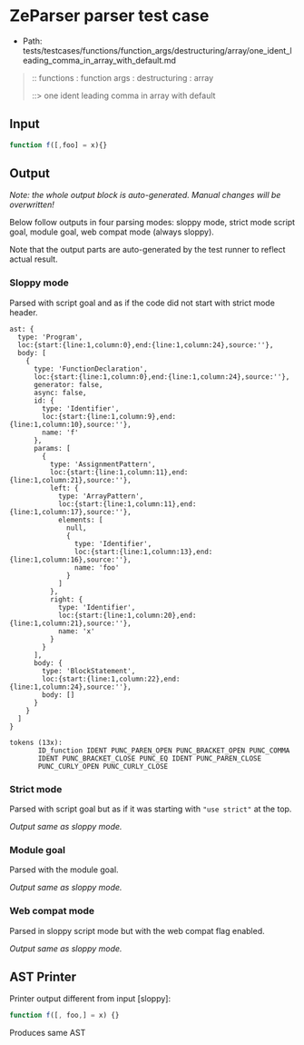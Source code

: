 # ZeParser parser test case

- Path: tests/testcases/functions/function_args/destructuring/array/one_ident_leading_comma_in_array_with_default.md

> :: functions : function args : destructuring : array
>
> ::> one ident leading comma in array with default

## Input

`````js
function f([,foo] = x){}
`````

## Output

_Note: the whole output block is auto-generated. Manual changes will be overwritten!_

Below follow outputs in four parsing modes: sloppy mode, strict mode script goal, module goal, web compat mode (always sloppy).

Note that the output parts are auto-generated by the test runner to reflect actual result.

### Sloppy mode

Parsed with script goal and as if the code did not start with strict mode header.

`````
ast: {
  type: 'Program',
  loc:{start:{line:1,column:0},end:{line:1,column:24},source:''},
  body: [
    {
      type: 'FunctionDeclaration',
      loc:{start:{line:1,column:0},end:{line:1,column:24},source:''},
      generator: false,
      async: false,
      id: {
        type: 'Identifier',
        loc:{start:{line:1,column:9},end:{line:1,column:10},source:''},
        name: 'f'
      },
      params: [
        {
          type: 'AssignmentPattern',
          loc:{start:{line:1,column:11},end:{line:1,column:21},source:''},
          left: {
            type: 'ArrayPattern',
            loc:{start:{line:1,column:11},end:{line:1,column:17},source:''},
            elements: [
              null,
              {
                type: 'Identifier',
                loc:{start:{line:1,column:13},end:{line:1,column:16},source:''},
                name: 'foo'
              }
            ]
          },
          right: {
            type: 'Identifier',
            loc:{start:{line:1,column:20},end:{line:1,column:21},source:''},
            name: 'x'
          }
        }
      ],
      body: {
        type: 'BlockStatement',
        loc:{start:{line:1,column:22},end:{line:1,column:24},source:''},
        body: []
      }
    }
  ]
}

tokens (13x):
       ID_function IDENT PUNC_PAREN_OPEN PUNC_BRACKET_OPEN PUNC_COMMA
       IDENT PUNC_BRACKET_CLOSE PUNC_EQ IDENT PUNC_PAREN_CLOSE
       PUNC_CURLY_OPEN PUNC_CURLY_CLOSE
`````

### Strict mode

Parsed with script goal but as if it was starting with `"use strict"` at the top.

_Output same as sloppy mode._

### Module goal

Parsed with the module goal.

_Output same as sloppy mode._

### Web compat mode

Parsed in sloppy script mode but with the web compat flag enabled.

_Output same as sloppy mode._

## AST Printer

Printer output different from input [sloppy]:

````js
function f([, foo,] = x) {}
````

Produces same AST
